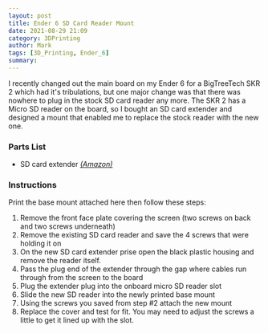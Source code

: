 ```yaml
---
layout: post
title: Ender 6 SD Card Reader Mount
date: 2021-08-29 21:09
category: 3DPrinting
author: Mark
tags: [3D_Printing, Ender_6]
summary:
---
```


I recently changed out the main board on my Ender 6 for a BigTreeTech SKR 2 which had it's tribulations, but one major change was that there was nowhere to plug in the stock SD card reader any more. The SKR 2 has a Micro SD reader on the board, so I bought an SD card extender and designed a mount that enabled me to replace the stock reader with the new one.

### Parts List

- SD card extender [_(Amazon)_](https://amzn.to/3jrmJ83)

### Instructions

Print the base mount attached here then follow these steps:

1. Remove the front face plate covering the screen (two screws on back and two screws underneath)
2. Remove the existing SD card reader and save the 4 screws that were holding it on
3. On the new SD card extender prise open the black plastic housing and remove the reader itself.
4. Pass the plug end of the extender through the gap where cables run through from the screen to the board
5. Plug the extender plug into the onboard micro SD reader slot
6. Slide the new SD reader into the newly printed base mount
7. Using the screws you saved from step #2 attach the new mount
8. Replace the cover and test for fit. You may need to adjust the screws a little to get it lined up with the slot.
